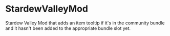 # StardewValleyMod
Stardew Valley Mod that adds an item tooltip if it's in the community bundle and it hasn't been added to the appropriate bundle slot yet.
